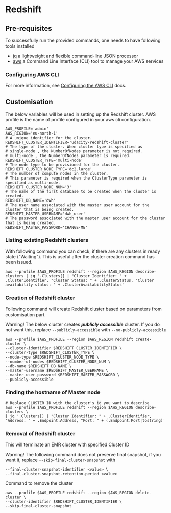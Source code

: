# Redshift

## Pre-requisites
To successfully run the provided commands, one needs to have following tools installed
- [jq](https://stedolan.github.io/jq/) a lightweight and flexible command-line JSON processor
- [aws](https://aws.amazon.com/cli/) a Command Line Interface (CLI) tool to manage your AWS services

### Configuring AWS CLI
For more information, see [Configuring the AWS CLI](https://docs.aws.amazon.com/cli/latest/userguide/cli-chap-configure.html) docs.

## Customisation
The below variables will be used in setting up the Redshift cluster. AWS profile is the name of profile configured in your aws cli configuration.

```shell
AWS_PROFILE='admin'
AWS_REGION='eu-north-1'
# A unique identifier for the cluster.
REDSHIFT_CLUSTER_IDENTIFIER='udacity-redshift-cluster'
# The type of the cluster. When cluster type is specified as
# single-node , the NumberOfNodes parameter is not required.
# multi-node , the NumberOfNodes parameter is required.
REDSHIFT_CLUSTER_TYPE='multi-node'
# The node type to be provisioned for the cluster.
REDSHIFT_CLUSTER_NODE_TYPE='dc2.large'
# The number of compute nodes in the cluster.
# This parameter is required when the ClusterType parameter is specified as multi-node.
REDSHIFT_CLUSTER_NODE_NUM='3'
# The name of the first database to be created when the cluster is created.
REDSHIFT_DB_NAME='dwh'
# The user name associated with the master user account for the cluster that is being created.
REDSHIFT_MASTER_USERNAME='dwh_user'
# The password associated with the master user account for the cluster that is being created.
REDSHIFT_MASTER_PASSWORD='CHANGE-ME'
```

### Listing existing Redshift clusters
With following command you can check, if there are any clusters in ready state ("Waiting").
This is useful after the cluster creation command has been issued.
```shell
aws --profile $AWS_PROFILE redshift --region $AWS_REGION describe-clusters | jq '.Clusters[] | "Cluster Identifier: " + .ClusterIdentifier, "Cluster Status: " + .ClusterStatus, "Cluster availability status: " + .ClusterAvailabilityStatus'
```

### Creation of Redshift cluster
Following command will create Redshift cluster based on parameters from customisation part.

Warning! The below cluster creates _**publicly accessible**_ cluster.
If you do not want this, replace `--publicly-accessible` with `--no-publicly-accessible`
```shell
aws --profile $AWS_PROFILE --region $AWS_REGION redshift create-cluster \
--cluster-identifier $REDSHIFT_CLUSTER_IDENTIFIER \
--cluster-type $REDSHIFT_CLUSTER_TYPE \
--node-type $REDSHIFT_CLUSTER_NODE_TYPE \
--number-of-nodes $REDSHIFT_CLUSTER_NODE_NUM \
--db-name $REDSHIFT_DB_NAME \
--master-username $REDSHIFT_MASTER_USERNAME \
--master-user-password $REDSHIFT_MASTER_PASSWORD \
--publicly-accessible
```

### Finding the hostname of Master node
```shell
# Replace CLUSTER_ID with the cluster's id you want to describe
aws --profile $AWS_PROFILE redshift --region $AWS_REGION describe-clusters \
| jq '.Clusters[] | "Cluster Identifier: " + .ClusterIdentifier, "Address: " + .Endpoint.Address, "Port: " + (.Endpoint.Port|tostring)'
```

### Removal of Redshift cluster
This will terminate an EMR cluster with specified Cluster ID

Warning! The following command does not preserve final snapshot,
if you want it, replace `--skip-final-cluster-snapshot` with
```shell
--final-cluster-snapshot-identifier <value> \
--final-cluster-snapshot-retention-period <value>
```
Command to remove the cluster
```shell
aws --profile $AWS_PROFILE redshift --region $AWS_REGION delete-cluster \
--cluster-identifier $REDSHIFT_CLUSTER_IDENTIFIER \
--skip-final-cluster-snapshot
```
